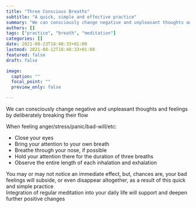 ```yaml
---
title: "Three Conscious Breaths"
subtitle: "A quick, simple and effective practice"
summary: "We can consciously change negative and unpleasant thoughts and feelings by deliberately breaking their flow"
authors: []
tags: ["practice", "breath", "meditation"]
categories: []
date: 2021-08-23T18:40:33+01:00
lastmod: 2021-08-12T18:40:33+01:00
featured: false
draft: false

image:
  caption: ""
  focal_point: ""
  preview_only: false

---
```

We can consciously change negative and unpleasant thoughts and feelings by deliberately breaking their flow

When feeling anger/stress/panic/bad-will/etc:

- Close your eyes
- Bring your attention to your own breath
- Breathe through your nose, if possible
- Hold your attention there for the duration of three breaths
- Observe the entire length of each inhalation and exhalation

You may or may not notice an immediate effect, but, chances are, your bad feelings will subside, or even disappear altogether, as a result of this quick and simple practice\
Integration of regular meditation into your daily life will support and deepen further positive changes
